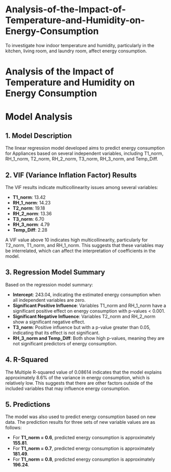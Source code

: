 # Analysis-of-the-Impact-of-Temperature-and-Humidity-on-Energy-Consumption
To investigate how indoor temperature and humidity, particularly in the kitchen, living room, and laundry room, affect energy consumption.

# Analysis of the Impact of Temperature and Humidity on Energy Consumption
# Model Analysis

## 1. Model Description
The linear regression model developed aims to predict energy consumption for Appliances based on several independent variables, including T1_norm, RH_1_norm, T2_norm, RH_2_norm, T3_norm, RH_3_norm, and Temp_Diff.

## 2. VIF (Variance Inflation Factor) Results
The VIF results indicate multicollinearity issues among several variables:

- **T1_norm**: 13.42
- **RH_1_norm**: 14.23
- **T2_norm**: 19.18
- **RH_2_norm**: 13.36
- **T3_norm**: 6.70
- **RH_3_norm**: 4.79
- **Temp_Diff**: 2.28

A VIF value above 10 indicates high multicollinearity, particularly for T2_norm, T1_norm, and RH_1_norm. This suggests that these variables may be interrelated, which can affect the interpretation of coefficients in the model.

## 3. Regression Model Summary
Based on the regression model summary:

- **Intercept**: 243.04, indicating the estimated energy consumption when all independent variables are zero.
- **Significant Positive Influence**: Variables T1_norm and RH_1_norm have a significant positive effect on energy consumption with p-values < 0.001.
- **Significant Negative Influence**: Variables T2_norm and RH_2_norm show a significant negative effect.
- **T3_norm**: Positive influence but with a p-value greater than 0.05, indicating that its effect is not significant.
- **RH_3_norm and Temp_Diff**: Both show high p-values, meaning they are not significant predictors of energy consumption.

## 4. R-Squared
The Multiple R-squared value of 0.08614 indicates that the model explains approximately 8.6% of the variance in energy consumption, which is relatively low. This suggests that there are other factors outside of the included variables that may influence energy consumption.

## 5. Predictions
The model was also used to predict energy consumption based on new data. The prediction results for three sets of new variable values are as follows:

- For **T1_norm = 0.6**, predicted energy consumption is approximately **155.81**.
- For **T1_norm = 0.7**, predicted energy consumption is approximately **181.49**.
- For **T1_norm = 0.8**, predicted energy consumption is approximately **196.24**.
